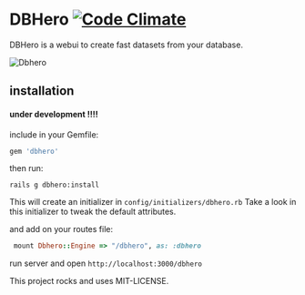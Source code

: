 # DBHero [![Code Climate](https://codeclimate.com/github/catarse/dbhero/badges/gpa.svg)](https://codeclimate.com/github/catarse/dbhero)

DBHero is a webui to create fast datasets from your database.

![Dbhero](http://i.imgur.com/k6pMWJ2.gif)


## installation

#### under development !!!!

include in your Gemfile: 

```ruby
gem 'dbhero'
```

then run:

	rails g dbhero:install

This will create an initializer in ```config/initializers/dbhero.rb```
Take a look in this initializer to tweak the default attributes.

and add on your routes file:
```ruby
 mount Dbhero::Engine => "/dbhero", as: :dbhero
```
run server and open ```http://localhost:3000/dbhero``` 


This project rocks and uses MIT-LICENSE.

